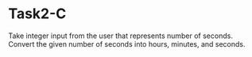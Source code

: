 # Task2-C
Take integer input from the user that represents number of seconds. 
Convert the given number of seconds into hours, minutes, and seconds.
